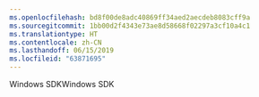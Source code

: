 ```yaml
---
ms.openlocfilehash: bd8f00de8adc40869ff34aed2aecdeb8083cff9a
ms.sourcegitcommit: 1bb00d2f4343e73ae8d58668f02297a3cf10a4c1
ms.translationtype: HT
ms.contentlocale: zh-CN
ms.lasthandoff: 06/15/2019
ms.locfileid: "63871695"
---
```

<span data-ttu-id="72f90-101">Windows SDK</span><span class="sxs-lookup"><span data-stu-id="72f90-101">Windows SDK</span></span>